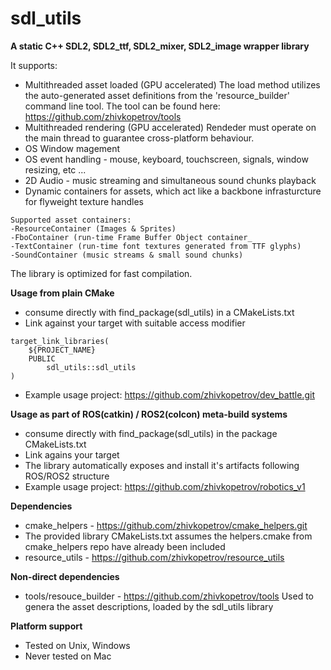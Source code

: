 # sdl_utils

**A static C++ SDL2, SDL2_ttf, SDL2_mixer, SDL2_image wrapper library**

It supports:
- Multithreaded asset loaded (GPU accelerated)
The load method utilizes the auto-generated asset definitions from the 'resource_builder' command line tool.
The tool can be found here: https://github.com/zhivkopetrov/tools
- Multithreaded rendering (GPU accelerated)
Rendeder must operate on the main thread to guarantee cross-platform behaviour.
- OS Window magement
- OS event handling - mouse, keyboard, touchscreen, signals, window resizing, etc ...
- 2D Audio - music streaming and simultaneous sound chunks playback
- Dynamic containers for assets, which act like a backbone infrasturcture for flyweight texture handles
```
Supported asset containers:
-ResourceContainer (Images & Sprites)
-FboContainer (run-time Frame Buffer Object container_
-TextContainer (run-time font textures generated from TTF glyphs)
-SoundContainer (music streams & small sound chunks)
```

The library is optimized for fast compilation.


**Usage from plain CMake**
- consume directly with find_package(sdl_utils) in a CMakeLists.txt
- Link against your target with suitable access modifier
```
target_link_libraries(
    ${PROJECT_NAME} 
    PUBLIC
        sdl_utils::sdl_utils
)
```
- Example usage project: https://github.com/zhivkopetrov/dev_battle.git


**Usage as part of ROS(catkin) / ROS2(colcon) meta-build systems**
- consume directly with find_package(sdl_utils) in the package CMakeLists.txt
- Link agains your target
- The library automatically exposes and install it's artifacts following ROS/ROS2 structure
- Example usage project: https://github.com/zhivkopetrov/robotics_v1


**Dependencies**
- cmake_helpers - https://github.com/zhivkopetrov/cmake_helpers.git
- The provided library CMakeLists.txt assumes the helpers.cmake from cmake_helpers repo have already been included
- resource_utils - https://github.com/zhivkopetrov/resource_utils


**Non-direct dependencies**
- tools/resouce_builder - https://github.com/zhivkopetrov/tools
Used to genera the asset descriptions, loaded by the sdl_utils library


**Platform support**
- Tested on Unix, Windows
- Never tested on Mac